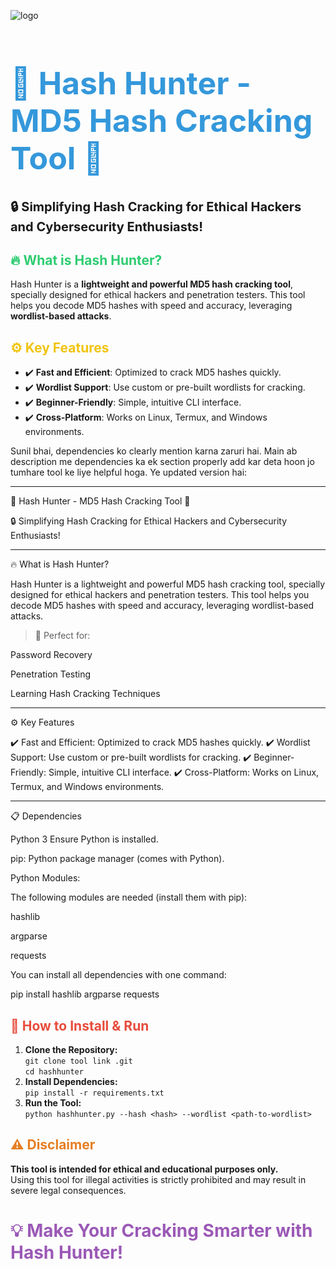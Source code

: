 
![logo]( )

<h1 style="color:#3498db; font-size:50px;">🌟 Hash Hunter - MD5 Hash Cracking Tool 🌟</h1>
<p><b style="font-size:20px;">🔒 Simplifying Hash Cracking for Ethical Hackers and Cybersecurity Enthusiasts!</b></p>

<h2 style="color:#2ecc71;">🔥 What is Hash Hunter?</h2>
<p>Hash Hunter is a <b>lightweight and powerful MD5 hash cracking tool</b>, specially designed for ethical hackers and penetration testers. This tool helps you decode MD5 hashes with speed and accuracy, leveraging <b>wordlist-based attacks</b>.</p>

<h2 style="color:#f1c40f;">⚙️ Key Features</h2>
<ul>
  <li>✔️ <b>Fast and Efficient</b>: Optimized to crack MD5 hashes quickly.</li>
  <li>✔️ <b>Wordlist Support</b>: Use custom or pre-built wordlists for cracking.</li>
  <li>✔️ <b>Beginner-Friendly</b>: Simple, intuitive CLI interface.</li>
  <li>✔️ <b>Cross-Platform</b>: Works on Linux, Termux, and Windows environments.</li>
</ul>

Sunil bhai, dependencies ko clearly mention karna zaruri hai. Main ab description me dependencies ka ek section properly add kar deta hoon jo tumhare tool ke liye helpful hoga. Ye updated version hai:


---

🌟 Hash Hunter - MD5 Hash Cracking Tool 🌟

🔒 Simplifying Hash Cracking for Ethical Hackers and Cybersecurity Enthusiasts!


---

🔥 What is Hash Hunter?

Hash Hunter is a lightweight and powerful MD5 hash cracking tool, specially designed for ethical hackers and penetration testers. This tool helps you decode MD5 hashes with speed and accuracy, leveraging wordlist-based attacks.

> 🚀 Perfect for:

Password Recovery

Penetration Testing

Learning Hash Cracking Techniques





---

⚙️ Key Features

✔️ Fast and Efficient: Optimized to crack MD5 hashes quickly.
✔️ Wordlist Support: Use custom or pre-built wordlists for cracking.
✔️ Beginner-Friendly: Simple, intuitive CLI interface.
✔️ Cross-Platform: Works on Linux, Termux, and Windows environments.


---

📋 Dependencies

Python 3 Ensure Python is installed.

pip: Python package manager (comes with Python).


Python Modules:

The following modules are needed (install them with pip):

hashlib

argparse

requests


You can install all dependencies with one command:

pip install hashlib argparse requests

<h2 style="color:#e74c3c;">📖 How to Install & Run</h2>
<ol>
  <li><b>Clone the Repository:</b><br>
  <code>git clone tool link .git</code><br>
  <code>cd hashhunter</code></li>
  <li><b>Install Dependencies:</b><br>
  <code>pip install -r requirements.txt</code></li>
  <li><b>Run the Tool:</b><br>
  <code>python hashhunter.py --hash &lt;hash&gt; --wordlist &lt;path-to-wordlist&gt;</code></li>
</ol>

<h2 style="color:#e67e22;">⚠️ Disclaimer</h2>
<p><b>This tool is intended for ethical and educational purposes only.</b><br>
Using this tool for illegal activities is strictly prohibited and may result in severe legal consequences.</p>

<h1 style="color:#9b59b6;">💡 Make Your Cracking Smarter with Hash Hunter!</h1>
